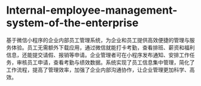 # Internal-employee-management-system-of-the-enterprise
基于微信小程序的企业内部员工管理系统，为企业和员工提供高效便捷的管理与服务体验。员工无需额外下载应用，通过微信就能打卡考勤，查看排班、薪资和福利信息，还能提交请假、报销等申请。企业管理者可在小程序发布通知、安排工作任务，审核员工申请，查看考勤与绩效数据。系统实现了员工信息集中管理，简化了工作流程，提高了管理效率，加强了企业内部沟通协作，让企业管理更加科学、高效。 
